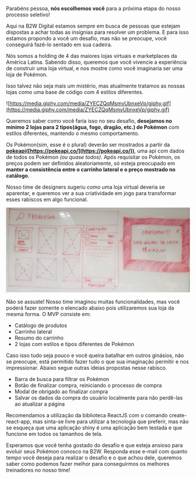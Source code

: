 Parabéns pessoa, **nós escolhemos você** para a próxima etapa do nosso processo seletivo!

Aqui na B2W Digital estamos sempre em busca de pessoas que estejam dispostas a achar todas as insígnias para resolver um problema. E para isso estamos propondo a você um desafio, mas não se preocupe, você conseguirá fazê-lo sentado em sua cadeira.

Nós somos a holding de 4 das maiores lojas virtuais e marketplaces da América Latina. Sabendo disso, queremos que você vivencie a experiência de construir uma loja virtual, e nos mostre como você imaginaria ser uma loja de Pokémon.

Isso talvez não seja mais um mistério, mas atualmente tratamos as nossas lojas como uma base de código com 4 estilos diferentes.

![https://media.giphy.com/media/ZYECZQqMsmvUbnxeVp/giphy.gif](https://media.giphy.com/media/ZYECZQqMsmvUbnxeVp/giphy.gif)

Queremos saber como você faria isso no seu desafio, **desejamos no mínimo 2 lojas para 2 tipos(água, fogo, dragão, etc.) de Pokémon** com estilos diferentes, mantendo o mesmo comportamento.

Os Pokémon(sim, esse é o plural) deverão ser mostrados a partir da **[pokeapi](https://pokeapi.co/)([https://pokeapi.co/](https://pokeapi.co/))**, uma api com dados de todos os Pokémon *(ou quase todos)*. Após requisitar os Pokémon, os preços podem ser definidos aleatoriamente, só esteja preocupado em **manter a consistência entre o carrinho lateral e o preço mostrado no catálogo**.

Nosso time de designers sugeriu como uma loja virtual deveria se aparentar, e queremos ver a sua criatividade em jogo para transformar esses rabiscos em algo funcional.

![wireframe.jpg](wireframe.jpg)

Não se assuste! Nosso time imaginou muitas funcionalidades, mas você poderá fazer somente o elencado abaixo pois utilizaremos sua loja da mesma forma. O MVP consiste em:

- Catálogo de produtos
- Carrinho lateral
- Resumo do carrinho
- 2 lojas com estilos e tipos diferentes de Pokémon

Caso isso tudo seja pouco e você queira batalhar em outros ginásios, não se preocupe, está permitido fazer tudo o que sua imaginação permitir e nos impressionar. Abaixo segue outras ideias propostas nesse rabisco.

- Barra de busca para filtrar os Pokémon
- Botão de finalizar compra, reiniciando o processo de compra
- Modal de obrigado ao finalizar compra
- Salvar os dados da compra do usuário localmente para não perdê-las ao atualizar a página

Recomendamos a utilização da biblioteca ReactJS com o comando create-react-app, mas sinta-se livre para utilizar a tecnologia que preferir, mas não se esqueça que uma aplicação shiny é uma aplicação bem testada e que funcione em todos os tamanhos de tela.

Esperamos que você tenha gostado do desafio e que esteja ansioso para evoluir seus Pokémon conosco na B2W. Responda esse e-mail com quanto tempo você deseja para realizar o desafio e o que achou dele, queremos saber como podemos fazer melhor para conseguirmos os melhores treinadores no nosso time!